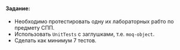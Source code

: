 #### Задание:

- Необходимо протестировать одну их лабораторных рабто по предмету СПП.
- Использовать `UnitTests` с заглушками, т.е. `moq-object`.
- Сделать как минимум 7 тестов.